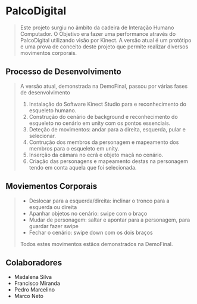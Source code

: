 # PalcoDigital
> Este projeto surgiu no âmbito da cadeira de Interação Humano Computador. O Objetivo era fazer uma performance através do PalcoDigital utilizando visão por Kinect.
> A versão atual é um protótipo e uma prova de conceito deste projeto que permite realizar diversos movimentos corporais.

## Processo de Desenvolvimento
> A versão atual, demonstrada na DemoFinal, passou por várias fases de desenvolvimento
> 1. Instalação do Software Kinect Studio para e reconhecimento do esqueleto humano.
> 2. Construção do cenário de background e reconhecimento do esqueleto no cenário em unity com os pontos essenciais.
> 3. Deteção de movimentos: andar para a direita, esquerda, pular e selecionar.
> 5. Contrução dos membros da personagem e mapeamento dos membros para o esqueleto em unity.
> 6. Inserção da câmara no ecrã e objeto maçã no cenário.
> 7. Criação das personagens e mapeamento destas na personagem tendo em conta aquela que foi selecionada.


## Moviementos Corporais
> - Deslocar para a esquerda/direita: inclinar o tronco para a  esquerda ou direita
> - Apanhar objetos no cenário: swipe com o braço
> - Mudar de personagem: saltar e apontar para a personagem, para guardar fazer swipe
> - Fechar o cenário: swipe down com os dois braços
> 
> Todos estes movimentos estãos demonstrados na DemoFinal.

## Colaboradores
- Madalena Silva
- Francisco Miranda
- Pedro Marcelino
- Marco Neto

